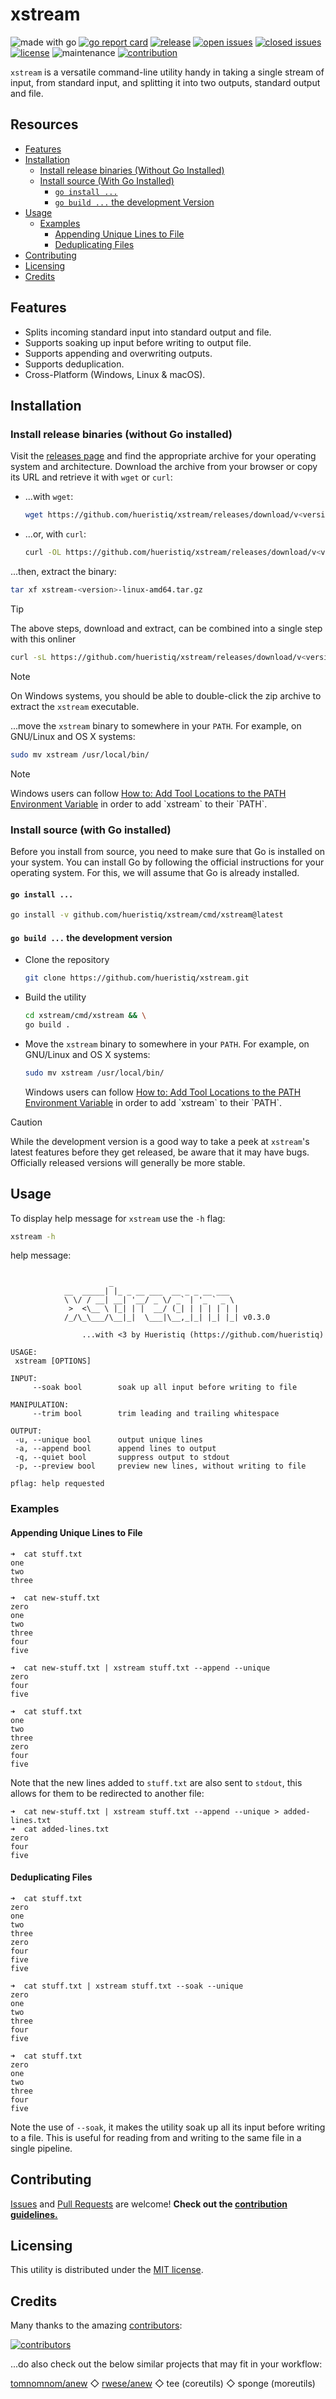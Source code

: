# xstream

![made with go](https://img.shields.io/badge/made%20with-Go-1E90FF.svg) [![go report card](https://goreportcard.com/badge/github.com/hueristiq/xstream)](https://goreportcard.com/report/github.com/hueristiq/xstream) [![release](https://img.shields.io/github/release/hueristiq/xstream?style=flat&color=1E90FF)](https://github.com/hueristiq/xstream/releases) [![open issues](https://img.shields.io/github/issues-raw/hueristiq/xstream.svg?style=flat&color=1E90FF)](https://github.com/hueristiq/xstream/issues?q=is:issue+is:open) [![closed issues](https://img.shields.io/github/issues-closed-raw/hueristiq/xstream.svg?style=flat&color=1E90FF)](https://github.com/hueristiq/xstream/issues?q=is:issue+is:closed) [![license](https://img.shields.io/badge/license-MIT-gray.svg?color=1E90FF)](https://github.com/hueristiq/xstream/blob/master/LICENSE) ![maintenance](https://img.shields.io/badge/maintained%3F-yes-1E90FF.svg) [![contribution](https://img.shields.io/badge/contributions-welcome-1E90FF.svg)](https://github.com/hueristiq/xstream/blob/master/CONTRIBUTING.md)

`xstream` is a versatile command-line utility handy in taking a single stream of input, from standard input, and splitting it into two outputs, standard output and file.

## Resources

* [Features](#features)
* [Installation](#installation)
	* [Install release binaries (Without Go Installed)](#install-release-binaries-without-go-installed)
	* [Install source (With Go Installed)](#install-source-with-go-installed)
		* [`go install ...`](#go-install)
		* [`go build ...` the development Version](#go-build--the-development-version)
* [Usage](#usage)
	* [Examples](#examples)
		* [Appending Unique Lines to File](#appending-unique-lines-to-file)
		* [Deduplicating Files](#deduplicating-files)
* [Contributing](#contributing)
* [Licensing](#licensing)
* [Credits](#credits)

## Features

* Splits incoming standard input into standard output and file.
* Supports soaking up input before writing to output file.
* Supports appending and overwriting outputs.
* Supports deduplication.
* Cross-Platform (Windows, Linux & macOS).

## Installation

### Install release binaries (without Go installed)

Visit the [releases page](https://github.com/hueristiq/xstream/releases) and find the appropriate archive for your operating system and architecture. Download the archive from your browser or copy its URL and retrieve it with `wget` or `curl`:

* ...with `wget`:

	```bash
	wget https://github.com/hueristiq/xstream/releases/download/v<version>/xstream-<version>-linux-amd64.tar.gz
	```

* ...or, with `curl`:

	```bash
	curl -OL https://github.com/hueristiq/xstream/releases/download/v<version>/xstream-<version>-linux-amd64.tar.gz
	```

...then, extract the binary:

```bash
tar xf xstream-<version>-linux-amd64.tar.gz
```

> [!TIP]
> The above steps, download and extract, can be combined into a single step with this onliner
> 
> ```bash
> curl -sL https://github.com/hueristiq/xstream/releases/download/v<version>/xstream-<version>-linux-amd64.tar.gz | tar -xzv
> ```

> [!NOTE]
> On Windows systems, you should be able to double-click the zip archive to extract the `xstream` executable.

...move the `xstream` binary to somewhere in your `PATH`. For example, on GNU/Linux and OS X systems:

```bash
sudo mv xstream /usr/local/bin/
```

> [!NOTE]
> Windows users can follow [How to: Add Tool Locations to the PATH Environment Variable](https://msdn.microsoft.com/en-us/library/office/ee537574(v=office.14).aspx) in order to add `xstream` to their `PATH`.

### Install source (with Go installed)

Before you install from source, you need to make sure that Go is installed on your system. You can install Go by following the official instructions for your operating system. For this, we will assume that Go is already installed.

#### `go install ...`

```bash
go install -v github.com/hueristiq/xstream/cmd/xstream@latest
```

#### `go build ...` the development version

* Clone the repository

	```bash
	git clone https://github.com/hueristiq/xstream.git 
	```

* Build the utility

	```bash
	cd xstream/cmd/xstream && \
	go build .
	```

* Move the `xstream` binary to somewhere in your `PATH`. For example, on GNU/Linux and OS X systems:

	```bash
	sudo mv xstream /usr/local/bin/
	```

	Windows users can follow [How to: Add Tool Locations to the PATH Environment Variable](https://msdn.microsoft.com/en-us/library/office/ee537574(v=office.14).aspx) in order to add `xstream` to their `PATH`.


> [!CAUTION]
> While the development version is a good way to take a peek at `xstream`'s latest features before they get released, be aware that it may have bugs. Officially released versions will generally be more stable.

## Usage

To display help message for `xstream` use the `-h` flag:

```bash
xstream -h
```

help message:

```text

                      _
            __  _____| |_ _ __ ___  __ _ _ __ ___
            \ \/ / __| __| '__/ _ \/ _` | '_ ` _ \
             >  <\__ \ |_| | |  __/ (_| | | | | | |
            /_/\_\___/\__|_|  \___|\__,_|_| |_| |_| v0.3.0

                ...with <3 by Hueristiq (https://github.com/hueristiq)

USAGE:
 xstream [OPTIONS]

INPUT:
     --soak bool        soak up all input before writing to file

MANIPULATION:
     --trim bool        trim leading and trailing whitespace

OUTPUT:
 -u, --unique bool      output unique lines
 -a, --append bool      append lines to output
 -q, --quiet bool       suppress output to stdout
 -p, --preview bool     preview new lines, without writing to file

pflag: help requested
```

### Examples

#### Appending Unique Lines to File

```
➜  cat stuff.txt
one
two
three

➜  cat new-stuff.txt
zero
one
two
three
four
five

➜  cat new-stuff.txt | xstream stuff.txt --append --unique
zero
four
five

➜  cat stuff.txt
one
two
three
zero
four
five

```

Note that the new lines added to `stuff.txt` are also sent to `stdout`, this allows for them to be redirected to another file:

```
➜  cat new-stuff.txt | xstream stuff.txt --append --unique > added-lines.txt
➜  cat added-lines.txt
zero
four
five
```

#### Deduplicating Files

```
➜  cat stuff.txt
zero
one
two
three
zero
four
five
five

➜  cat stuff.txt | xstream stuff.txt --soak --unique
zero
one
two
three
four
five

➜  cat stuff.txt
zero
one
two
three
four
five

```

Note the use of `--soak`, it makes the utility soak up all its input before writing to a file. This is useful for reading from and writing to the same file in a single pipeline.

## Contributing

[Issues](https://github.com/hueristiq/xstream/issues) and [Pull Requests](https://github.com/hueristiq/xstream/pulls) are welcome! **Check out the [contribution guidelines.](https://github.com/hueristiq/xstream/blob/master/CONTRIBUTING.md)**

## Licensing

This utility is distributed under the [MIT license](https://github.com/hueristiq/xstream/blob/master/LICENSE).

## Credits

Many thanks to the amazing [contributors](https://github.com/hueristiq/xstream/graphs/contributors):

[![contributors](https://contrib.rocks/image?repo=hueristiq/xstream&max=500)](https://github.com/hueristiq/xstream/graphs/contributors)

...do also check out the below similar projects that may fit in your workflow:

[tomnomnom/anew](https://github.com/tomnomnom/anew) ◇ [rwese/anew](https://github.com/rwese/anew) ◇ tee (coreutils) ◇ sponge (moreutils)